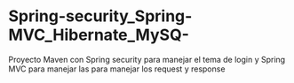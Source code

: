 Spring-security_Spring-MVC_Hibernate_MySQ-
==========================================

Proyecto Maven con Spring security para manejar el tema de login y Spring MVC para manejar las para manejar los request y response

